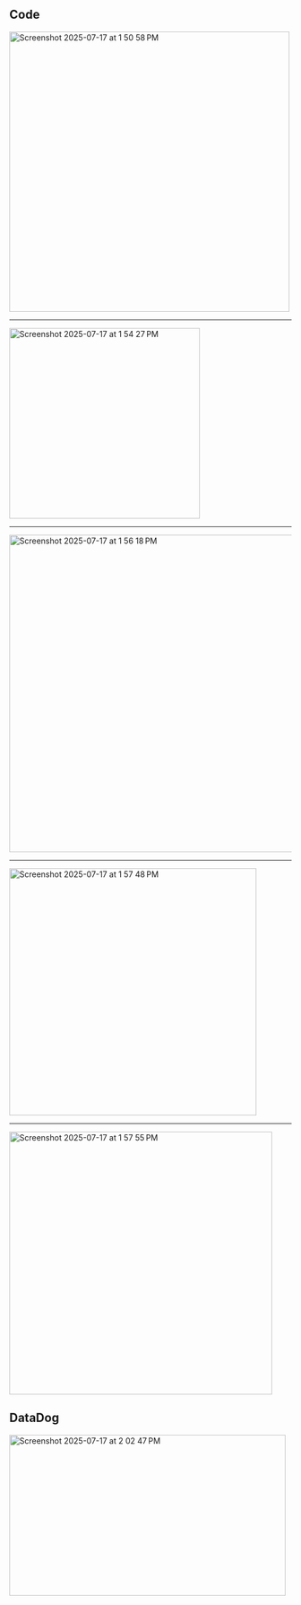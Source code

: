 ## Code
<img width="500" alt="Screenshot 2025-07-17 at 1 50 58 PM" src="https://github.com/user-attachments/assets/382610c0-c39f-4b60-8488-40395611fa88" />

---

<img width="340" alt="Screenshot 2025-07-17 at 1 54 27 PM" src="https://github.com/user-attachments/assets/c91199cb-47f8-428a-86e3-272c300adf3c" />

---

<img width="566" alt="Screenshot 2025-07-17 at 1 56 18 PM" src="https://github.com/user-attachments/assets/da8b19e1-d659-480c-978d-9292693bfee6" />

---

<img width="441" alt="Screenshot 2025-07-17 at 1 57 48 PM" src="https://github.com/user-attachments/assets/8b291384-d281-4845-87e1-70cc1ce52f0e" />

---

<img width="469" alt="Screenshot 2025-07-17 at 1 57 55 PM" src="https://github.com/user-attachments/assets/20f683c8-cd6a-49bd-a6be-adbbf3b95880" />

## DataDog

<img width="493" height="287" alt="Screenshot 2025-07-17 at 2 02 47 PM" src="https://github.com/user-attachments/assets/8d7603fc-6661-4726-9f19-ef036504f293" />
